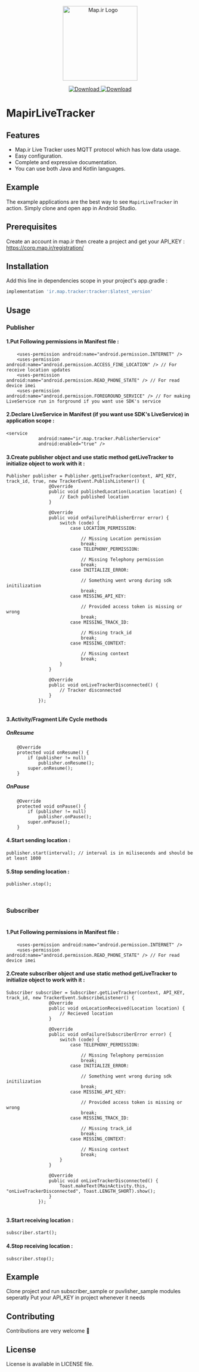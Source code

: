 <p align="center">
<img width="200" src="https://corp.map.ir/wp-content/uploads/2019/06/map-site-logo-1.png" alt="Map.ir Logo">
</p>

<p align="center">
 <a href="https://bintray.com/shivehmapco/Tracker/ir.map.tracker/_latestVersion">
      <img src="https://api.bintray.com/packages/shivehmapco/Tracker/ir.map.tracker/images/download.svg" alt="Download">
   </a>
 <a href="#">
      <img src="https://img.shields.io/badge/API-14%2B-brightgreen.svg?style=flat" alt="Download">
 </a>
</p>


# MapirLiveTracker

<p align="center">

</p>

## Features

- Map.ir Live Tracker uses MQTT protocol which has low data usage.
- Easy configuration.
- Complete and expressive documentation.
- You can use both Java and Kotlin languages. 

## Example

The example applications are the best way to see `MapirLiveTracker` in action. Simply clone and open app in Android Studio.

## Prerequisites

Create an account in map.ir then create a project and get your API_KEY :
https://corp.map.ir/registration/

## Installation

Add this line in dependencies scope in your project's app.gradle :

```bash
implementation 'ir.map.tracker:tracker:$latest_version'
```

## Usage

### Publisher
#### 1.Put Following permissions in Manifest file :

```
    <uses-permission android:name="android.permission.INTERNET" />
    <uses-permission android:name="android.permission.ACCESS_FINE_LOCATION" /> // For receive location updates
    <uses-permission android:name="android.permission.READ_PHONE_STATE" /> // For read device imei
    <uses-permission android:name="android.permission.FOREGROUND_SERVICE" /> // For making LiveService run in forground if you want use SDK's service
```
#### 2.Declare LiveService in Manifest (if you want use SDK's LiveService) in application scope :
```
<service
            android:name="ir.map.tracker.PublisherService"
            android:enabled="true" />
```
#### 3.Create publisher object and use static method getLiveTracker to initialize object to work with it :
```
Publisher publisher = Publisher.getLiveTracker(context, API_KEY, track_id, true, new TrackerEvent.PublishListener() {
                @Override
                public void publishedLocation(Location location) {
                    // Each published location
                }
                
                @Override
                public void onFailure(PublisherError error) {
                    switch (code) {
                        case LOCATION_PERMISSION:
                        
                            // Missing Location permission
                            break;
                        case TELEPHONY_PERMISSION:
                        
                            // Missing Telephony permission
                            break;
                        case INITIALIZE_ERROR:
                        
                            // Something went wrong during sdk initilization
                            break;
                        case MISSING_API_KEY:
                        
                            // Provided access token is missing or wrong
                            break;
                        case MISSING_TRACK_ID:
                        
                            // Missing track_id
                            break;    
                        case MISSING_CONTEXT:
                        
                            // Missing context
                            break;     
                    }
                }

                @Override
                public void onLiveTrackerDisconnected() {
                    // Tracker disconnected
                }
            });
            
```
#### 3.Activity/Fragment Life Cycle methods
##### OnResume
```
    @Override
    protected void onResume() {
        if (publisher != null)
            publisher.onResume();
        super.onResume();
    }
```
##### OnPause
```
    @Override
    protected void onPause() {
        if (publisher != null)
            publisher.onPause();
        super.onPause();
    }

```

#### 4.Start sending location : 
```
publisher.start(interval); // interval is in miliseconds and should be at least 1000
```
#### 5.Stop sending location :
```
publisher.stop();
```
‌
### Subscriber
#
#### 1.Put Following permissions in Manifest file :

```
    <uses-permission android:name="android.permission.INTERNET" />
    <uses-permission android:name="android.permission.READ_PHONE_STATE" /> // For read device imei
```
#### 2.Create subscriber object and use static method getLiveTracker to initialize object to work with it :

```
Subscriber subscriber = Subscriber.getLiveTracker(context, API_KEY, track_id, new TrackerEvent.SubscribeListener() {
                @Override
                public void onLocationReceived(Location location) {
                    // Recieved location
                }
                
                @Override
                public void onFailure(SubscriberError error) {
                    switch (code) {
                        case TELEPHONY_PERMISSION:
                        
                            // Missing Telephony permission
                            break;
                        case INITIALIZE_ERROR:
                        
                            // Something went wrong during sdk initilization
                            break;
                        case MISSING_API_KEY:
                        
                            // Provided access token is missing or wrong
                            break;
                        case MISSING_TRACK_ID:
                        
                            // Missing track_id
                            break;    
                        case MISSING_CONTEXT:
                        
                            // Missing context
                            break;  
                    }
                }

                @Override
                public void onLiveTrackerDisconnected() {
                    Toast.makeText(MainActivity.this, "onLiveTrackerDisconnected", Toast.LENGTH_SHORT).show();
                }
            });
            
```

#### 3.Start receiving location :
```
subscriber.start();
```
#### 4.Stop receiving location :
```
subscriber.stop();
```
## Example
Clone project and run subscriber_sample or puvlisher_sample modules seperatly
Put your API_KEY in project whenever it needs
## Contributing
Contributions are very welcome 🙌

## License
License is available in LICENSE file.
